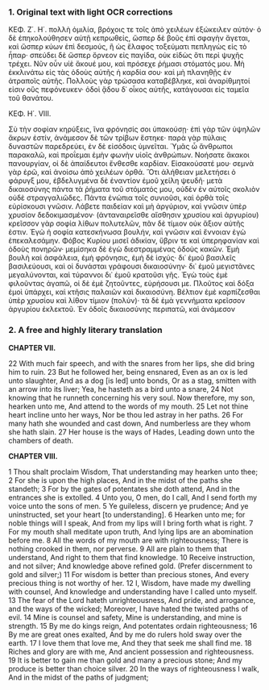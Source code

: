 ### 1. Original text with light OCR corrections

ΚΕΦ. Ζ΄. Η΄.
πολλὴ ὁμιλία, βρόχοις τε τοῖς ἀπὸ χειλέων ἐξώκειλεν αὐτόν·
ὁ δὲ ἐπηκολούθησεν αὐτῇ κεπρωθείς, ὥσπερ δὲ βοῦς ἐπὶ σφαγὴν ἄγεται,
καὶ ὥσπερ κύων ἐπὶ δεσμούς, ἢ ὡς ἔλαφος τοξεύματι πεπληγὼς εἰς τὸ ἧπαρ·
σπεύδει δὲ ὥσπερ ὄρνεον εἰς παγίδα, οὐκ εἰδὼς ὅτι περὶ ψυχῆς τρέχει.
Νῦν οὖν υἱὲ ἄκουέ μου, καὶ πρόσεχε ῥήμασι στόματός μου.
Μὴ ἐκκλινάτω εἰς τὰς ὁδοὺς αὐτῆς ἡ καρδία σου· καὶ μὴ πλανηθῇς ἐν ἀτραποῖς αὐτῆς.
Πολλοὺς γὰρ τρώσασα καταβέβληκε, καὶ ἀναρίθμητοί εἰσιν οὓς πεφόνευκεν·
ὁδοὶ ᾅδου δ᾽ οἶκος αὐτῆς, κατάγουσαι εἰς ταμεῖα τοῦ θανάτου.

ΚΕΦ. Η΄. VIII.

Σὺ τὴν σοφίαν κηρύξεις, ἵνα φρόνησίς σοι ὑπακούσῃ·
ἐπὶ γὰρ τῶν ὑψηλῶν ἄκρων ἐστίν, ἀνάμεσον δὲ τῶν τρίβων ἕστηκε·
παρὰ γὰρ πύλαις δυναστῶν παρεδρεύει, ἐν δὲ εἰσόδοις ὑμνεῖται.
Ὑμᾶς ὦ ἄνθρωποι παρακαλῶ, καὶ προΐεμαι ἐμὴν φωνὴν υἱοῖς ἀνθρώπων.
Νοήσατε ἄκακοι πανουργίαν, οἱ δὲ ἀπαίδευτοι ἔνθεσθε καρδίαν.
Εἰσακούσατέ μου· σεμνὰ γὰρ ἐρῶ, καὶ ἀνοίσω ἀπὸ χειλέων ὀρθά.
Ὅτι ἀλήθειαν μελετήσει ὁ φάρυγξ μου, ἐβδελυγμένα δὲ ἐναντίον ἐμοῦ χείλη ψευδῆ·
μετὰ δικαιοσύνης πάντα τὰ ῥήματα τοῦ στόματός μου, οὐδὲν ἐν αὐτοῖς σκολιὸν οὐδὲ στραγγαλιῶδες.
Πάντα ἐνώπια τοῖς συνιοῦσι, καὶ ὀρθὰ τοῖς εὑρίσκουσι γνῶσιν.
Λάβετε παιδείαν καὶ μὴ ἀργύριον, καὶ γνῶσιν ὑπὲρ χρυσίον δεδοκιμασμένον·
(ἀνταναιρεῖσθε αἴσθησιν χρυσίου καὶ ἀργυρίου) κρεῖσσον γὰρ σοφία λίθων πολυτελῶν,
πᾶν δὲ τίμιον οὐκ ἄξιον αὐτῆς ἐστιν.
Ἐγὼ ἡ σοφία κατεσκήνωσα βουλήν, καὶ γνῶσιν καὶ ἔννοιαν ἐγὼ ἐπεκαλεσάμην.
Φόβος Κυρίου μισεῖ ἀδικίαν, ὕβριν τε καὶ ὑπερηφανίαν καὶ ὁδοὺς πονηρῶν·
μεμίσηκα δὲ ἐγὼ διεστραμμένας ὁδοὺς κακῶν.
Ἐμὴ βουλὴ καὶ ἀσφάλεια, ἐμὴ φρόνησις, ἐμὴ δὲ ἰσχύς·
δι᾿ ἐμοῦ βασιλεῖς βασιλεύουσι, καὶ οἱ δυνάσται γράφουσι δικαιοσύνην·
δι᾿ ἐμοῦ μεγιστᾶνες μεγαλύνονται, καὶ τύραννοι δι᾿ ἐμοῦ κρατοῦσι γῆς.
Ἐγὼ τοὺς ἐμὲ φιλοῦντας ἀγαπῶ, οἱ δὲ ἐμὲ ζητοῦντες, εὑρήσουσι με.
Πλοῦτος καὶ δόξα ἐμοὶ ὑπάρχει, καὶ κτῆσις παλαιῶν καὶ δικαιοσύνη.
Βέλτιον ἐμὲ καρπίζεσθαι ὑπὲρ χρυσίου καὶ λίθον τίμιον (πολύν)·
τὰ δὲ ἐμὰ γεννήματα κρεῖσσον ἀργυρίου ἐκλεκτοῦ.
Ἐν ὁδοῖς δικαιοσύνης περιπατῶ, καὶ ἀνάμεσον

### 2. A free and highly literary translation

**CHAPTER VII.**

22 With much fair speech, and with the snares from her lips, she did bring him to ruin.
23 But he followed her, being ensnared,
    Even as an ox is led unto slaughter,
    And as a dog [is led] unto bonds,
    Or as a stag, smitten with an arrow into its liver;
    Yea, he hasteth as a bird unto a snare,
24 Not knowing that he runneth concerning his very soul.
    Now therefore, my son, hearken unto me,
    And attend to the words of my mouth.
25 Let not thine heart incline unto her ways,
    Nor be thou led astray in her paths.
26 For many hath she wounded and cast down,
    And numberless are they whom she hath slain.
27 Her house is the ways of Hades,
    Leading down unto the chambers of death.

**CHAPTER VIII.**

1 Thou shalt proclaim Wisdom,
    That understanding may hearken unto thee;
2 For she is upon the high places,
    And in the midst of the paths she standeth;
3 For by the gates of potentates she doth attend,
    And in the entrances she is extolled.
4 Unto you, O men, do I call,
    And I send forth my voice unto the sons of men.
5 Ye guileless, discern ye prudence;
    And ye uninstructed, set your heart [to understanding].
6 Hearken unto me; for noble things will I speak,
    And from my lips will I bring forth what is right.
7 For my mouth shall meditate upon truth,
    And lying lips are an abomination before me.
8 All the words of my mouth are with righteousness;
    There is nothing crooked in them, nor perverse.
9 All are plain to them that understand,
    And right to them that find knowledge.
10 Receive instruction, and not silver;
    And knowledge above refined gold.
    (Prefer discernment to gold and silver;)
11 For wisdom is better than precious stones,
    And every precious thing is not worthy of her.
12 I, Wisdom, have made my dwelling with counsel,
    And knowledge and understanding have I called unto myself.
13 The fear of the Lord hateth unrighteousness,
    And pride, and arrogance, and the ways of the wicked;
    Moreover, I have hated the twisted paths of evil.
14 Mine is counsel and safety,
    Mine is understanding, and mine is strength.
15 By me do kings reign,
    And potentates ordain righteousness;
16 By me are great ones exalted,
    And by me do rulers hold sway over the earth.
17 I love them that love me,
    And they that seek me shall find me.
18 Riches and glory are with me,
    And ancient possession and righteousness.
19 It is better to gain me than gold and many a precious stone;
    And my produce is better than choice silver.
20 In the ways of righteousness I walk,
    And in the midst of the paths of judgment;